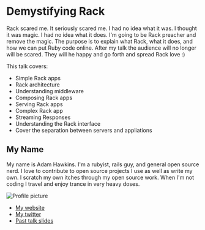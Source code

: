 # Demystifying Rack

Rack scared me. It seriously scared me. I had no idea what it was. I
thought it was magic. I had no idea what it does. I'm going to be Rack
preacher and remove the magic. The purpose is to explain what Rack, what
it does, and how we can put Ruby code online. After my talk the audience
will no longer will be scared. They will he happy and go forth and
spread Rack love :)

This talk covers:

* Simple Rack apps
* Rack architecture
* Understanding middleware
* Composing Rack apps
* Serving Rack apps
* Complex Rack app
* Streaming Responses
* Understanding the Rack interface
* Cover the separation between servers and appliations

## My Name

My name is Adam Hawkins. I'm a rubyist, rails guy, and general
open source nerd. I love to contribute to open source projects I use as
well as write my own. I scratch my own itches through my open source
work. When I'm not coding I travel and enjoy trance in very heavy doses.

![Profile picture](https://raw.github.com/twinturbo/talks/master/headshot1.jpeg)

- [My website](http://broadcastingadam.com)
- [My twitter](https://twitter.com/adman65)
- [Past talk slides](https://speakerdeck.com/u/twinturbo)
